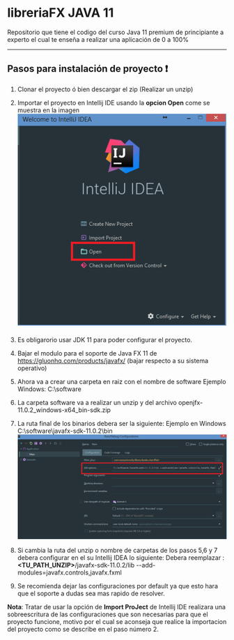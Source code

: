 # libreriaFX JAVA 11


Repositorio que tiene el codigo del curso Java 11 premium de principiante a experto el cual te enseña a realizar una aplicación de 0 a 100%

----------------------------------
Pasos para instalación de proyecto :heavy_exclamation_mark:
----------------------------------
1. Clonar el proyecto ó bien descargar el zip (Realizar un unzip)

2. Importar el proyecto en Intellij IDE usando la **opcion Open** come se muestra en la imagen
![Image of import](https://github.com/neosuniversity/libreriaFX/blob/master/src/images/intellij-open.png)

3. Es obligarorio usar JDK 11 para poder configurar el proyecto.

4. Bajar el modulo para el soporte de Java FX 11 de https://gluonhq.com/products/javafx/ (bajar respecto a su sistema operativo)

5. Ahora va a crear una carpeta en raiz con el nombre de software
Ejemplo Windows: C:\software

6. La carpeta software va a realizar un unzip y del archivo openjfx-11.0.2_windows-x64_bin-sdk.zip

7. La ruta final de los binarios debera ser la siguiente:
 Ejemplo en Windows C:\software\javafx-sdk-11.0.2\bin
 ![Image of import](https://github.com/neosuniversity/libreriaFX/blob/master/src/images/vm_fx.png)
 
 8. Si cambia la ruta del unzip o nombre de carpetas de los pasos 5,6 y 7 debera configurar en el su Intellij IDEA lo siguiente:
 Debera reemplazar : **<TU_PATH_UNZIP>**/javafx-sdk-11.0.2/lib --add-modules=javafx.controls,javafx.fxml
 
 9. Se recomienda dejar las configuraciones por default ya que esto hara que el soporte a dudas sea mas rapido de resolver.

**Nota**: Tratar de usar la opción de **Import ProJect** de Intellij IDE realizara una sobreescritura de las configuraciones que son necesarias para que el proyecto funcione, motivo por el cual se aconseja que realice la importacion del proyecto como se describe en el paso número 2.

